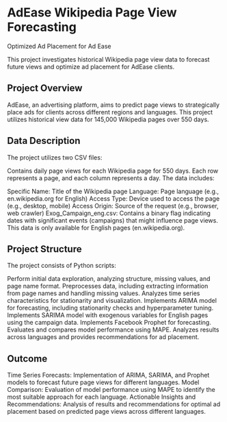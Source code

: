 # AdEase Wikipedia Page View Forecasting 
Optimized Ad Placement for Ad Ease

This project investigates historical Wikipedia page view data to forecast future views and optimize ad placement for AdEase clients.

## Project Overview
AdEase, an advertising platform, aims to predict page views to strategically place ads for clients across different regions and languages. This project utilizes historical view data for 145,000 Wikipedia pages over 550 days.

## Data Description
The project utilizes two CSV files:

Contains daily page views for each Wikipedia page for 550 days. Each row represents a page, and each column represents a day. The data includes:

Specific Name: Title of the Wikipedia page
Language: Page language (e.g., en.wikipedia.org for English)
Access Type: Device used to access the page (e.g., desktop, mobile)
Access Origin: Source of the request (e.g., browser, web crawler)
Exog_Campaign_eng.csv: Contains a binary flag indicating dates with significant events (campaigns) that might influence page views. This data is only available for English pages (en.wikipedia.org).

## Project Structure
The project consists of Python scripts:

Perform initial data exploration, analyzing structure, missing values, and page name format.
Preprocesses data, including extracting information from page names and handling missing values.
Analyzes time series characteristics for stationarity and visualization.
Implements ARIMA model for forecasting, including stationarity checks and hyperparameter tuning.
Implements SARIMA model with exogenous variables for English pages using the campaign data.
Implements Facebook Prophet for forecasting.
Evaluates and compares model performance using MAPE.
Analyzes results across languages and provides recommendations for ad placement.



## Outcome
Time Series Forecasts: Implementation of ARIMA, SARIMA, and Prophet models to forecast future page views for different languages.
Model Comparison: Evaluation of model performance using MAPE to identify the most suitable approach for each language.
Actionable Insights and Recommendations: Analysis of results and recommendations for optimal ad placement based on predicted page views across different languages.
